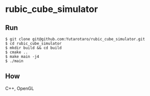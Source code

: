 # rubic_cube_simulator

## Run
```
$ git clone git@github.com:Yutarotaro/rubic_cube_simulator.git
$ cd rubic_cube_simulator
$ mkdir build && cd build
$ cmake ..
$ make main -j4
$ ./main
```

## How
C++, OpenGL

